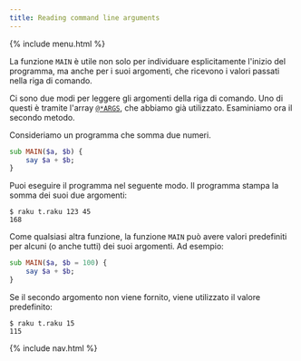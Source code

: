 ```yaml
---
title: Reading command line arguments
---
```


{% include menu.html %}

La funzione `MAIN` è utile non solo per individuare esplicitamente l'inizio del programma, ma anche per i suoi argomenti, che ricevono i valori passati nella riga di comando.

Ci sono due modi per leggere gli argomenti della riga di comando. Uno di questi è tramite l'array [`@*ARGS`](/it/essentials/positionals/args-array), che abbiamo già utilizzato. Esaminiamo ora il secondo metodo.

Consideriamo un programma che somma due numeri.

```raku
sub MAIN($a, $b) {
    say $a + $b;
}
```

Puoi eseguire il programma nel seguente modo. Il programma stampa la somma dei suoi due argomenti:

```console
$ raku t.raku 123 45
168
```

Come qualsiasi altra funzione, la funzione `MAIN` può avere valori predefiniti per alcuni (o anche tutti) dei suoi argomenti. Ad esempio:

```raku
sub MAIN($a, $b = 100) {
    say $a + $b;
}
```

Se il secondo argomento non viene fornito, viene utilizzato il valore predefinito:

```console
$ raku t.raku 15
115
```

{% include nav.html %}